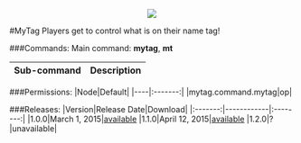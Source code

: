 <p align="center"><img src="https://raw.githubusercontent.com/NebulaLabs/Resources/master/icons/mytag.png"></p>
#MyTag
Players get to control what is on their name tag!

###Commands:
Main command: **mytag**, **mt**

|Sub-command|Description|
|-----------|-----------|

###Permissions:
|Node|Default|
|----|:-------:|
|mytag.command.mytag|op|

###Releases:
|Version|Release Date|Download|
|:-------:|------------|:--------:|
|1.0.0|March 1, 2015|[available](http://forums.pocketmine.net/plugins/mytag.1001/download?version=1909)
|1.1.0|April 12, 2015|[available](http://forums.pocketmine.net/plugins/mytag.1001/download?version=2090)
|1.2.0|?|unavailable|
